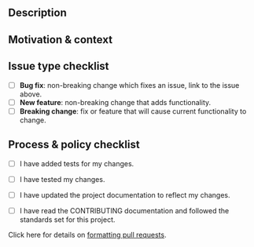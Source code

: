 <!--- Provide a summary of your changes in the title field above. -->

## Description
<!--- Describe your changes. -->

## Motivation & context
<!--- What problem does this change solve? -->
<!--- Provide a link if you are addressing an open issue. -->

## Issue type checklist
<!--- What type of change are you submitting? Check the boxes that apply: -->
- [ ] **Bug fix**: non-breaking change which fixes an issue, link to the issue above.
- [ ] **New feature**: non-breaking change that adds functionality.
- [ ] **Breaking change**: fix or feature that will cause current functionality to change.

## Process & policy checklist
<!--- Review the list and check the boxes that apply. -->
- [ ] I have added tests for my changes.
- [ ] I have tested my changes.
- [ ] I have updated the project documentation to reflect my changes.
- [ ] I have read the CONTRIBUTING documentation and followed the standards set for this project.

 
Click here for details on [formatting pull requests](https://microsoft.github.io/fast-dna/docs/contributing/working#formatting-messages).
